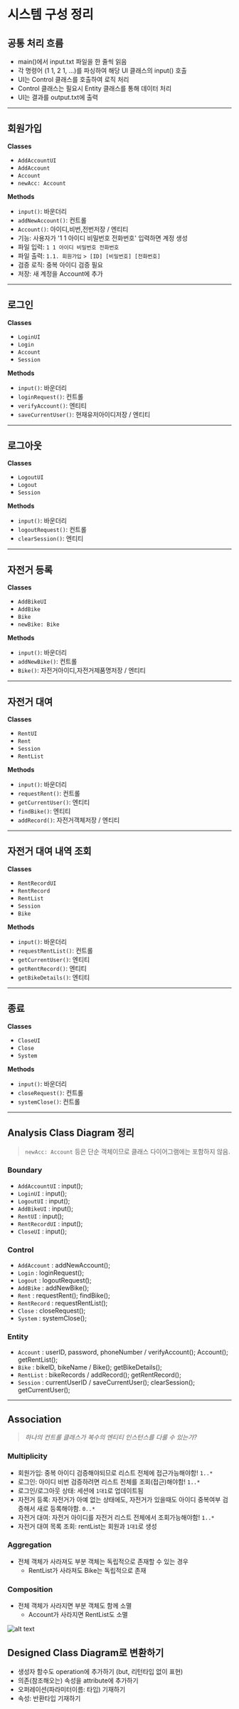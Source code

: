 # 시스템 구성 정리

## 공통 처리 흐름

- main()에서 input.txt 파일을 한 줄씩 읽음
- 각 명령어 (1 1, 2 1, ...)를 파싱하여 해당 UI 클래스의 input() 호출
- UI는 Control 클래스를 호출하여 로직 처리
- Control 클래스는 필요시 Entity 클래스를 통해 데이터 처리
- UI는 결과를 output.txt에 출력

---

## 회원가입

**Classes**

- `AddAccountUI`
- `AddAccount`
- `Account`
- `newAcc: Account`

**Methods**

- `input()`: 바운더리
- `addNewAccount()`: 컨트롤
- `Account()`: 아이디,비번,전번저장 / 엔티티
- 기능: 사용자가 '1 1 아이디 비밀번호 전화번호' 입력하면 계정 생성
- 파일 입력: `1 1 아이디 비밀번호 전화번호`
- 파일 출력: `1.1. 회원가입`
  `> [ID] [비밀번호] [전화번호]`
- 검증 로직: 중복 아이디 검증 필요
- 저장: 새 계정을 Account에 추가

---

## 로그인

**Classes**

- `LoginUI`
- `Login`
- `Account`
- `Session`

**Methods**

- `input()`: 바운더리
- `loginRequest()`: 컨트롤
- `verifyAccount()`: 엔티티
- `saveCurrentUser()`: 현재유저아이디저장 / 엔티티

---

## 로그아웃

**Classes**

- `LogoutUI`
- `Logout`
- `Session`

**Methods**

- `input()`: 바운더리
- `logoutRequest()`: 컨트롤
- `clearSession()`: 엔티티

---

## 자전거 등록

**Classes**

- `AddBikeUI`
- `AddBike`
- `Bike`
- `newBike: Bike`

**Methods**

- `input()`: 바운더리
- `addNewBike()`: 컨트롤
- `Bike()`: 자전거아이디,자전거제품명저장 / 엔티티

---

## 자전거 대여

**Classes**

- `RentUI`
- `Rent`
- `Session`
- `RentList`

**Methods**

- `input()`: 바운더리
- `requestRent()`: 컨트롤
- `getCurrentUser()`: 엔티티
- `findBike()`: 엔티티
- `addRecord()`: 자전거객체저장 / 엔티티

---

## 자전거 대여 내역 조회

**Classes**

- `RentRecordUI`
- `RentRecord`
- `RentList`
- `Session`
- `Bike`

**Methods**

- `input()`: 바운더리
- `requestRentList()`: 컨트롤
- `getCurrentUser()`: 엔티티
- `getRentRecord()`: 엔티티
- `getBikeDetails()`: 엔티티

---

## 종료

**Classes**

- `CloseUI`
- `Close`
- `System`

**Methods**

- `input()`: 바운더리
- `closeRequest()`: 컨트롤
- `systemClose()`: 컨트롤

---

## Analysis Class Diagram 정리

> `newAcc: Account` 등은 단순 객체이므로 클래스 다이어그램에는 포함하지 않음.

### Boundary

- `AddAccountUI` : input();
- `LoginUI` : input();
- `LogoutUI` : input();
- `AddBikeUI` : input();
- `RentUI` : input();
- `RentRecordUI` : input();
- `CloseUI` : input();

### Control

- `AddAccount` : addNewAccount();
- `Login` : loginRequest();
- `Logout` : logoutRequest();
- `AddBike` : addNewBike();
- `Rent` : requestRent(); findBike();
- `RentRecord` : requestRentList();
- `Close` : closeRequest();
- `System` : systemClose();

### Entity

- `Account` : userID, password, phoneNumber / verifyAccount(); Account(); getRentList();
- `Bike` : bikeID, bikeName / Bike(); getBikeDetails();
- `RentList` : bikeRecords / addRecord(); getRentRecord();
- `Session` : currentUserID / saveCurrentUser(); clearSession(); getCurrentUser();

---

## Association

> _하나의 컨트롤 클래스가 복수의 엔티티 인스턴스를 다룰 수 있는가?_

### Multiplicity

- 회원가입: 중복 아이디 검증해야되므로 리스트 전체에 접근가능해야함! `1..*`
- 로그인: 아이디 비번 검증하려면 리스트 전체를 조회(접근)해야함! `1..*`
- 로그인/로그아웃 상태: 세션에 `1대1`로 업데이트됨
- 자전거 등록: 자전거가 아예 없는 상태에도, 자전거가 있을때도 아이디 중복여부 검증해서 새로 등록해야함. `0..*`
- 자전거 대여: 자전거 아이디를 자전거 리스트 전체에서 조회가능해야함! `1..*`
- 자전거 대여 목록 조회: rentList는 회원과 `1대1`로 생성

### Aggregation

- 전체 객체가 사라져도 부분 객체는 독립적으로 존재할 수 있는 경우
  - RentList가 사라져도 Bike는 독립적으로 존재

### Composition

- 전체 객체가 사라지면 부분 객체도 함께 소멸
  - Account가 사라지면 RentList도 소멸
  
![alt text](image.png)  
  

## Designed Class Diagram로 변환하기  
- 생성자 함수도 operation에 추가하기 (but, 리턴타입 없이 표현)  
- 의존(참조해오는) 속성을  attribute에 추가하기
- 오퍼레이션(파라미터이름: 타입) 기재하기  
- 속성: 반환타입 기재하기  
 
